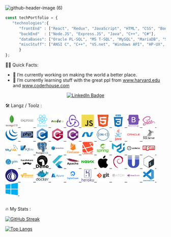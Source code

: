![github-header-image (6)](https://user-images.githubusercontent.com/42616320/175562995-5145bfb1-bace-4913-a256-faee567ef983.png)

<!--
```c++
#include <iostream>

int main() {
    std::cout << "⚡Hello World!";
    std::cout << "Welcome to my GitHub repo 👾";
    return 0;
}

```

This is **Juan ☠️** 
-->


```javascript
const techPortfolio = {
   "technologies":{
      "frontEnd" : ["React", "Redux", "JavaScript", "HTML", "CSS", "BootStrap", "SASS",  "JQuery", "PHP"],
      "backEnd"  : ["Node.JS", "Express.JS", "Java", "C++", "C#"],
      "dataBases": ["Oracle PL-SQL", "MS T-SQL", "MySQL", "MariaDB", "Sequelize", "PostgreSQL", "MongoDB", "FireBase"],
      "miscStuff": ["ANSI C", "C++", "VS.net", "Windows API", "HP-UX", "Solaris", "IBM-AIX", "Shell Scripting", "macOS", "iOS", "Debian", "Apache","IIS", "IBM HTTP Server", "JBoss", "WebSphere", "NGINX"]
      }
};
```

:man_technologist: Quick Facts:
- 🔭 I’m currently working on making the world a better place.  
- 🌱 I’m currently learning stuff with the great ppl from www.harvard.edu and www.coderhouse.com

<div id="badges" align="center">
  <a href="https://www.linkedin.com/in/juanvb/">
    <img src="https://img.shields.io/badge/LinkedIn-blue?style=for-the-badge&logo=linkedin&logoColor=white" alt="LinkedIn Badge"/>
  </a>
</div>

:hammer_and_wrench: Langz / Toolz :
<div>
    <a href ="https://mongodb.com">
        <img src="https://github.com/devicons/devicon/blob/master/icons/mongodb/mongodb-original-wordmark.svg"
            title="MongoDB" alt="MongoDB" width="40" height="40" />&nbsp;
    </a>
    <a href ="https://expressjs.com/">
        <img src="https://github.com/devicons/devicon/blob/master/icons/express/express-original-wordmark.svg"
            title="ExpressJS" alt="ExpressJS" width="40" height="40" />&nbsp;
    </a>
    <a href="https://reactjs.org/">
        <img src="https://github.com/devicons/devicon/blob/master/icons/react/react-original-wordmark.svg" title="React"
            alt="React" width="40" height="40" />&nbsp;
    </a>
    <a href="https://nodejs.org/">
        <img src="https://github.com/devicons/devicon/blob/master/icons/nodejs/nodejs-original-wordmark.svg"
            title="NodeJS" alt="NodeJS" width="40" height="40" />&nbsp;
    </a>
    <a href="https://redux.js.org/">
        <img src="https://github.com/devicons/devicon/blob/master/icons/redux/redux-original.svg" title="Redux"
            alt="Redux " width="40" height="40" />&nbsp;
    </a>
    <a href ="https://www.javascript.com/">
        <img src="https://github.com/devicons/devicon/blob/master/icons/javascript/javascript-original.svg"
            title="JavaScript" alt="JavaScript" width="40" height="40" />&nbsp;
    </a>
    <a href="https://developer.mozilla.org/en-US/docs/Glossary/HTML5">
        <img src="https://github.com/devicons/devicon/blob/master/icons/html5/html5-original.svg" title="HTML5"
            alt="HTML" width="40" height="40" />&nbsp;
    </a>
    <a href ="https://developer.mozilla.org/en-US/docs/Web/CSS">
        <img src="https://github.com/devicons/devicon/blob/master/icons/css3/css3-plain-wordmark.svg" title="CSS3"
            alt="CSS" width="40" height="40" />&nbsp;
    </a>
    <a href ="https://getbootstrap.com/">
        <img src="https://github.com/devicons/devicon/blob/master/icons/bootstrap/bootstrap-plain-wordmark.svg"
            title="Bootstrap" alt="Bootstrap" width="40" height="40" />&nbsp;
    </a>
    <a href ="https://sass-lang.com/">
        <img src="https://github.com/devicons/devicon/blob/master/icons/sass/sass-original.svg" title="SASS" alt="SASS"
            width="40" height="40" />&nbsp;
    </a>
    <a href ="https://jquery.com/">
        <img src="https://github.com/devicons/devicon/blob/master/icons/jquery/jquery-original.svg" title="JQuery"
            alt="JQuery" width="40" height="40" />&nbsp;
    </a>
    <a href="https://www.php.net/">
        <img src="https://github.com/devicons/devicon/blob/master/icons/php/php-original.svg" title="php" alt="php"
            width="40" height="40" />&nbsp;
    </a>
    <a href ="https://www.iso.org/standard/74528.html">
        <img src="https://github.com/devicons/devicon/blob/master/icons/c/c-original.svg" title="ANSI-C" alt="ANSI-C"
            width="40" height="40" />&nbsp;
    </a>
    <a href = "https://cplusplus.com/">
        <img src="https://github.com/devicons/devicon/blob/master/icons/cplusplus/cplusplus-original.svg" title="C++"
            alt="CPP" width="40" height="40" />&nbsp;
    </a>
    <a href = "https://docs.microsoft.com/en-us/dotnet/csharp/">
        <img src="https://github.com/devicons/devicon/blob/master/icons/csharp/csharp-original.svg" title="CSHARP"
            alt="CSHARP" width="40" height="40" />&nbsp;
    </a>
    <a href="https://docs.microsoft.com/en-us/dotnet/">
        <img src="https://github.com/devicons/devicon/blob/master/icons/dot-net/dot-net-original.svg" title="dotNET"
            alt="dotNET" width="40" height="40" />&nbsp;
    </a>
    <a href = "https://developer.apple.com/library/archive/documentation/Cocoa/Conceptual/ProgrammingWithObjectiveC/Introduction/Introduction.html#:~:text=Objective%2DC%20is%20the%20primary,capabilities%20and%20a%20dynamic%20runtime.">
        <img src="https://github.com/devicons/devicon/blob/master/icons/objectivec/objectivec-plain.svg" title="ObjC"
            alt="ObjC" width="40" height="40" />&nbsp;
    </a>
    <a href = "https://www.oracle.com/java/">
        <img src="https://github.com/devicons/devicon/blob/master/icons/java/java-original-wordmark.svg" title="Java"
            alt="Java" width="40" height="40" />&nbsp;
    </a>
    <a href = "https://www.oracle.com/database/technologies/">
        <img src="https://github.com/devicons/devicon/blob/master/icons/oracle/oracle-original.svg" title="PLSQL"
            alt="PLSQL" width="40" height="40" />&nbsp;
    </a>
    <a hre = "https://www.microsoft.com/en-us/sql-server">
        <img src="https://github.com/devicons/devicon/blob/master/icons/microsoftsqlserver/microsoftsqlserver-plain-wordmark.svg"
            title="MSSQL" alt="MSSQL" width="40" height="40" />&nbsp;
    </a>
    <a href = "https://www.mysql.com/">
        <img src="https://github.com/devicons/devicon/blob/master/icons/mysql/mysql-original-wordmark.svg" title="MySQL"
            alt="MySQL" width="40" height="40" />&nbsp;
    </a>
    <a href = "https://sqlite.com/index.html">
        <img src="https://github.com/devicons/devicon/blob/master/icons/sqlite/sqlite-original-wordmark.svg"
            title="SQLite" alt="SQLite" width="40" height="40" />&nbsp;
    </a>
    <a href = "https://www.postgresql.org/">
        <img src="https://github.com/devicons/devicon/blob/master/icons/postgresql/postgresql-original-wordmark.svg"
            title="PostgreSQL" alt="PostgreSQL" width="40" height="40" />&nbsp;
    </a>
    <a href = "https://sequelize.org/">
        <img src="https://github.com/devicons/devicon/blob/master/icons/sequelize/sequelize-original-wordmark.svg"
            title="Sequelize" alt="Sequelize" width="40" height="40" />&nbsp;
    </a>
    <a href = "https://firebase.google.com/">
        <img src="https://github.com/devicons/devicon/blob/master/icons/firebase/firebase-plain-wordmark.svg"
            title="Firebase" alt="Firebase" width="40" height="40" />&nbsp;
    </a>
    <a href ="https://laravel.com/">
        <img src="https://github.com/devicons/devicon/blob/master/icons/laravel/laravel-plain-wordmark.svg"
            title="Laravel" alt="Laravel" width="40" height="40" />&nbsp;
    </a>
    <a href = "https://spring.io/">
        <img src="https://github.com/devicons/devicon/blob/master/icons/spring/spring-original-wordmark.svg"
            title="Spring" alt="Spring" width="40" height="40" />&nbsp;
    </a>
    <a href = "https://mui.com/">
        <img src="https://github.com/devicons/devicon/blob/master/icons/materialui/materialui-original.svg"
            title="Material UI" alt="Material UI" width="40" height="40" />&nbsp;
    </a>
    <a href = "https://socket.io/">
        <img src="https://github.com/devicons/devicon/blob/master/icons/socketio/socketio-original-wordmark.svg"
            title="SocketIO" alt="SocketIO" width="40" height="40" />&nbsp;
    </a>
    <a href = "https://www.npmjs.com/">
        <img src="https://github.com/devicons/devicon/blob/master/icons/npm/npm-original-wordmark.svg" title="npm"
            alt="npm" width="40" height="40" />&nbsp;
    </a>
    <a href = "https://yarnpkg.com/">
        <img src="https://github.com/devicons/devicon/blob/master/icons/yarn/yarn-original-wordmark.svg" title="yarn"
            alt="yarn" width="40" height="40" />&nbsp;
    </a>
    <a href = "https://handlebarsjs.com/">
        <img src="https://github.com/devicons/devicon/blob/master/icons/handlebars/handlebars-original-wordmark.svg"
            title="HBS" alt="HBS" width="40" height="40" />&nbsp;
    </a>
    <a href = "https://deno.land/">
        <img src="https://github.com/devicons/devicon/blob/master/icons/denojs/denojs-original-wordmark.svg"
            title="Deno" alt="Deno" width="40" height="40" />&nbsp;
    </a>
    <a href = "https://flutter.dev/">
        <img src="https://github.com/devicons/devicon/blob/master/icons/flutter/flutter-original.svg" title="Flutter"
            alt="Flutter" width="40" height="40" />&nbsp;
    </a>
    <a href = "https://www.apache.org/">
        <img src="https://github.com/devicons/devicon/blob/master/icons/apache/apache-original-wordmark.svg"
            title="Apache" alt="Apache" width="40" height="40" />&nbsp;
    </a>
    <a href = "https://www.nginx.com/">
        <img src="https://github.com/devicons/devicon/blob/master/icons/nginx/nginx-original.svg" title="NGINX"
            alt="NGINX" width="40" height="40" />&nbsp;
    </a>
    <a href = "https://www.apple.com">
        <img src="https://github.com/devicons/devicon/blob/master/icons/apple/apple-original.svg" title="Apple"
            alt="Apple" width="40" height="40" />&nbsp;
    </a>
    <a href = "https://www.debian.org/">
        <img src="https://github.com/devicons/devicon/blob/master/icons/debian/debian-original.svg" title="Debian"
            alt="Debian" width="40" height="40" />&nbsp;
    </a>
    <a href = "https://www.linux.org/">
        <img src="https://github.com/devicons/devicon/blob/master/icons/unix/unix-original.svg" title="UNIX" alt="UNIX"
            width="40" height="40" />&nbsp;
    </a>
    <a href = "https://www.gnu.org/software/bash/">
        <img src="https://github.com/devicons/devicon/blob/master/icons/bash/bash-original.svg" title="shebang"
            alt="shebang" width="40" height="40" />&nbsp;
    </a>
    <a href = "https://www.perl.org/">
        <img src="https://github.com/devicons/devicon/blob/master/icons/perl/perl-original.svg" title="Perl" alt="Perl"
            width="40" height="40" />&nbsp;
    </a>
    <a href = "https://aws.amazon.com/">
        <img src="https://github.com/devicons/devicon/blob/master/icons/amazonwebservices/amazonwebservices-plain-wordmark.svg"
            title="AWS" alt="AWS" width="40" height="40" />&nbsp;
    </a>
    <a href = "https://www.docker.com/">
        <img src="https://github.com/devicons/devicon/blob/master/icons/docker/docker-original-wordmark.svg"
            title="Docker" alt="Docker" width="40" height="40" />&nbsp;
    </a>
    <a href = "https://azure.microsoft.com/">
        <img src="https://github.com/devicons/devicon/blob/master/icons/azure/azure-original-wordmark.svg" title="Azure"
            alt="Azure" width="40" height="40" />&nbsp;
    </a>
    <a href = "https://www.digitalocean.com/">
        <img src="https://github.com/devicons/devicon/blob/master/icons/digitalocean/digitalocean-original-wordmark.svg"
            title="DigitalOcean" alt="DigitalOcean" width="40" height="40" />&nbsp;
    </a>
    <a href = "https://www.heroku.com/">
        <img src="https://github.com/devicons/devicon/blob/master/icons/heroku/heroku-original-wordmark.svg"
            title="heroku" alt="heroku" width="40" height="40" />&nbsp;
    </a>
    <a href = "https://git-scm.com/">
        <img src="https://github.com/devicons/devicon/blob/master/icons/git/git-original-wordmark.svg" title="Git"
            alt="Git" width="40" height="40" />&nbsp;
    </a>
    <a href = "https://atom.io/">
        <img src="https://github.com/devicons/devicon/blob/master/icons/atom/atom-original-wordmark.svg" title="Atom"
            alt="Atom" width="40" height="40" />&nbsp;
    </a>
    <a href = "https://visualstudio.microsoft.com/">
        <img src="https://github.com/devicons/devicon/blob/master/icons/visualstudio/visualstudio-plain-wordmark.svg"
            title="VS" alt="VS" width="40" height="40" />&nbsp;
    </a>
    <a href = "https://code.visualstudio.com/">
        <img src="https://github.com/devicons/devicon/blob/master/icons/vscode/vscode-original-wordmark.svg"
            title="VSCode" alt="VSCode" width="40" height="40" />&nbsp;
    </a>
    <a href = "https://docs.microsoft.com/en-us/windows/apps/get-started/?tabs=net-maui%2Ccpp-win32">
        <img src="https://github.com/devicons/devicon/blob/master/icons/windows8/windows8-original.svg" title="WinAPI"
            alt="WinAPI" width="40" height="40" />&nbsp;
        <a href></a>
</div>

</br>    
    
:fire: My Stats :

[![GitHub Streak](http://github-readme-streak-stats.herokuapp.com?user=juanvgithug&theme=midnight-purple)](https://git.io/streak-stats)

[![Top Langs](https://github-readme-stats.vercel.app/api/top-langs/?username=juanvgithug&layout=compact&theme=vision-friendly-dark)](https://github.com/juanvgithug/github-readme-stats)


    
<!--
**juanvgithug/juanvgithug** is a ✨ _special_ ✨ repository because its `README.md` (this file) appears on your GitHub profile.

Here are some ideas to get you started:

- 🔭 I’m currently working on ...
- 🌱 I’m currently learning ...
- 👯 I’m looking to collaborate on ...
- 🤔 I’m looking for help with ...
- 💬 Ask me about ...
- 📫 How to reach me: ...
- 😄 Pronouns: ...
- ⚡ Fun fact: ...
-->


